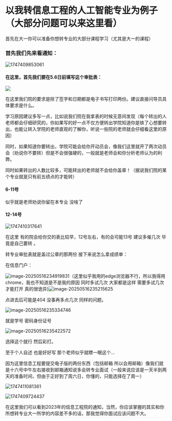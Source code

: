 # 以我转信息工程的人工智能专业为例子（大部分问题可以来这里看）

首先在大一你可以准备你想转专业的大部分课程学习（尤其是大一的课程）

### 首先我们先来看通知：

![1747409853061](./assets/1747409853061.png)

#### 在这里，首先我们要在5.6日前填写这个审批表：

![](./assets/1747409911819.png)

在这里我们院的要求是除了签字和日期都是电子书写打印两份。建议直接问导员具体要求是什么。

学习原因建议多写一点，比如说我们院在我拿表的时候无意间发现（每个转出的人老师都会仔细研究的，你如果写的好一点不仅方便转出学院知道你是铁了心想要转出，也能让转入学院的老师直观的了解你，听说一些院的老师就会仔细看这里的原因）

同时，如果知道你要转出，学院可能会给你开动员会，像我们这里就开了两次动员会（劝说你不要转）但是不会很强硬的，一般就是老师会和你分析老师认为的利弊。

同时如果转出的人数比较多，可能转出的老师就不会给你盖章！（据说我们院的某个专业就是只有前五绩点的才能转）

#### 6-11号

似乎就是老师劝说你留在本专业 没啥了

#### 12-14号

![1747410317641](./assets/1747410317641.png)

在这里 有的院会给你交的表比较早，12号左右，有的会可能13号 建议多催几次 毕竟是自己要转 。

转专业审批表就是盖过公章的那两份  接下来说怎么拿成绩单：

在信息门户：

![image-20250516234919831](./assets/image-20250516234919831.png)（这里似乎我用的edge浏览器不行，所以我得用chrome，我也不知道是不是我的原因 同时多试几次 大家都是这样 需要多试几次才能打开 真的很诡异)![image-20250516235215625](./assets/image-20250516235215625.png)

点进去后可能是404 没事再多点几次 同样的问题。

![image-20250516235334746](./assets/image-20250516235334746.png)

就是学号 密码身份证号

![image-20250516235422572](./assets/image-20250516235422572.png)

选择这个就行 然后彩打。

至于个人自述 也是好好写 那个老师似乎就瞟一眼这个...

因为这里信息工程要提交电子版的两份东西（包括邮箱 所以会用邮箱）像我们就是十六号中午左右接收到邮箱通知说多会转专业面试（一般来说应该是一天半到两天的准备时间，但由于正好到了周六日，你懂的，只能选择在了周一）

![1747411081361](./assets/1747411081361.png)



![1747409724437](./assets/1747409724437.png)

在这里我们可以看到2023年的信息工程院的通知，当然，你应该掌握的其实和你所想转专业大一所学的内容差不多的话，那我觉得你面试应该问题不大。